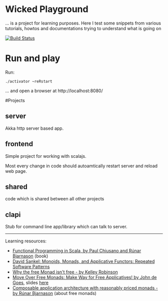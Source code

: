 
# Wicked Playground
... is a project for learning purposes.
Here I test some snippets from various tutorials, howtos and documentations trying to understand what is going on

[![Build Status](https://travis-ci.org/jawp/wicked-playground.svg?branch=master)](https://travis-ci.org/jawp/wicked-playground)

# Run and play

Run:

    ./activator ~reRstart

... and open a browser at http://localhost:8080/

#Projects

## server
Akka http server based app.

## frontend
Simple project for working with scalajs. 

Most every change in code should autoamtically restart server and reload web page.

## shared
code which is shared between all other projects

## clapi
Stub for command line app/library which can talk to server.


-----------
Learning resources:
- [Functional Programming in Scala, by Paul Chiusano and Rúnar Bjarnason](https://www.manning.com/books/functional-programming-in-scala) (book)
- [David Sankel: Monoids, Monads, and Applicative Functors: Repeated Software Patterns](https://www.youtube.com/watch?v=DiisKQAkGM4)
- [Why the free Monad isn't free - by Kelley Robinson](https://www.youtube.com/watch?v=U0lK0hnbc4U)
- [Move Over Free Monads: Make Way for Free Applicatives! by John de Goes](https://www.youtube.com/watch?v=H28QqxO7Ihc), slides [here](https://github.com/jdegoes/scalaworld-2015/blob/master/presentation.md)
- [Composable application architecture with reasonably priced monads - by Rúnar Bjarnason](https://www.youtube.com/watch?v=M258zVn4m2M) (about free monads)
